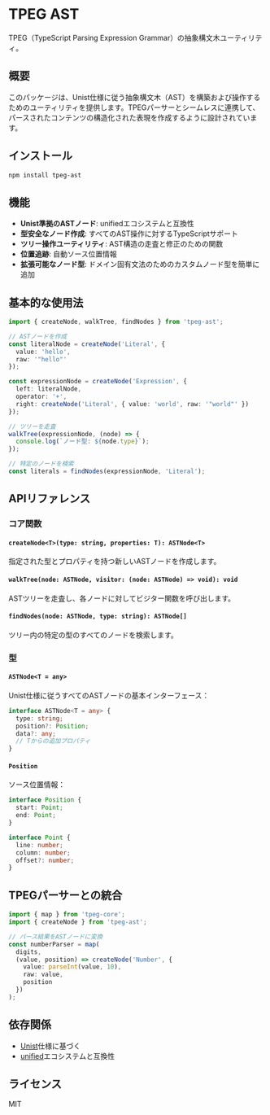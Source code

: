 # TPEG AST

TPEG（TypeScript Parsing Expression Grammar）の抽象構文木ユーティリティ。

## 概要

このパッケージは、Unist仕様に従う抽象構文木（AST）を構築および操作するためのユーティリティを提供します。TPEGパーサーとシームレスに連携して、パースされたコンテンツの構造化された表現を作成するように設計されています。

## インストール

```bash
npm install tpeg-ast
```

## 機能

- **Unist準拠のASTノード**: unifiedエコシステムと互換性
- **型安全なノード作成**: すべてのAST操作に対するTypeScriptサポート
- **ツリー操作ユーティリティ**: AST構造の走査と修正のための関数
- **位置追跡**: 自動ソース位置情報
- **拡張可能なノード型**: ドメイン固有文法のためのカスタムノード型を簡単に追加

## 基本的な使用法

```typescript
import { createNode, walkTree, findNodes } from 'tpeg-ast';

// ASTノードを作成
const literalNode = createNode('Literal', {
  value: 'hello',
  raw: '"hello"'
});

const expressionNode = createNode('Expression', {
  left: literalNode,
  operator: '+',
  right: createNode('Literal', { value: 'world', raw: '"world"' })
});

// ツリーを走査
walkTree(expressionNode, (node) => {
  console.log(`ノード型: ${node.type}`);
});

// 特定のノードを検索
const literals = findNodes(expressionNode, 'Literal');
```

## APIリファレンス

### コア関数

#### `createNode<T>(type: string, properties: T): ASTNode<T>`
指定された型とプロパティを持つ新しいASTノードを作成します。

#### `walkTree(node: ASTNode, visitor: (node: ASTNode) => void): void`
ASTツリーを走査し、各ノードに対してビジター関数を呼び出します。

#### `findNodes(node: ASTNode, type: string): ASTNode[]`
ツリー内の特定の型のすべてのノードを検索します。

### 型

#### `ASTNode<T = any>`
Unist仕様に従うすべてのASTノードの基本インターフェース：

```typescript
interface ASTNode<T = any> {
  type: string;
  position?: Position;
  data?: any;
  // Tからの追加プロパティ
}
```

#### `Position`
ソース位置情報：

```typescript
interface Position {
  start: Point;
  end: Point;
}

interface Point {
  line: number;
  column: number;
  offset?: number;
}
```

## TPEGパーサーとの統合

```typescript
import { map } from 'tpeg-core';
import { createNode } from 'tpeg-ast';

// パース結果をASTノードに変換
const numberParser = map(
  digits,
  (value, position) => createNode('Number', {
    value: parseInt(value, 10),
    raw: value,
    position
  })
);
```

## 依存関係

- [Unist](https://github.com/syntax-tree/unist)仕様に基づく
- [unified](https://unifiedjs.com/)エコシステムと互換性

## ライセンス

MIT 